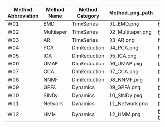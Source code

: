 | Method Abbreviation | Method Name | Method Category | Method_png_path   | Method_link                                                                                                       | Extra                                                                                    |
| ------------------- | ----------- | --------------- | ----------------- | ----------------------------------------------------------------------------------------------------------------- | ---------------------------------------------------------------------------------------- |
| W01                 | EMD         | TimeSeries      | 01_EMD.png        | https://emd.readthedocs.io/en/stable/                                                                             |                                                                                          |
| W02                 | Multitaper  | TimeSeries      | 02_Multitaper.png | https://github.com/preraulab/multitaper_toolbox                                                                   |                                                                                          |
| W03                 | AR          | TimeSeries      | 03_AR.png         | https://www.statsmodels.org/stable/generated/statsmodels.tsa.arima.model.ARIMA.html                               | https://compneuro.neuromatch.io/tutorials/W2D2_LinearSystems/student/W2D2_Tutorial4.html |
| W04                 | PCA         | DimReduction    | 04_PCA.png        | https://scikit-learn.org/stable/modules/generated/sklearn.decomposition.PCA.html                                  |                                                                                          |
| W05                 | ICA         | DimReduction    | 05_ICA.png        | https://scikit-learn.org/stable/modules/generated/sklearn.decomposition.FastICA.html                              |                                                                                          |
| W06                 | UMAP        | DimReduction    | 06_UMAP.png       | https://umap-learn.readthedocs.io/en/latest/                                                                      |                                                                                          |
| W07                 | CCA         | DimReduction    | 07_CCA.png        | https://scikit-learn.org/stable/modules/generated/sklearn.cross_decomposition.CCA.html                            | https://gregorygundersen.com/blog/2018/07/17/cca/                                        |
| W08                 | NNMF        | DimReduction    | 08_NNMF.png       | https://scikit-learn.org/stable/modules/generated/sklearn.decomposition.NMF.html                                  |                                                                                          |
| W09                 | GPFA        | Dynamics        | 09_GPFA.png       | https://elephant.readthedocs.io/en/latest/tutorials/gpfa.html                                                     |                                                                                          |
| W10                 | SINDy       | Dynamics        | 10_SINDy.png      | https://pysindy.readthedocs.io/en/stable/examples/2_introduction_to_sindy/example.html                            |                                                                                          |
| W11                 | Network     | Dynamics        | 11_Network.png    | https://networkx.org/                                                                                             |                                                                                          |
| W12                 | HMM         | Dynamics        | 12_HMM.png        | https://compneuro.neuromatch.io/tutorials/W3D2_HiddenDynamics/student/W3D2_Tutorial2.html?highlight=hidden+markov |                                                                                          |

